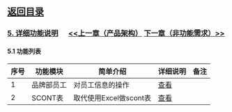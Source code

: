 
## [返回目录](../readme.md)   
### [5. 详细功能说明](../5_Function.md) &nbsp;&nbsp;&nbsp;&nbsp; [<<上一章（产品架构）](../4_Structure.md) [下一章（非功能需求）>>](../6_NotFunction.md)
#### 5.1 功能列表

序号 |   功能模块  |         简单介绍       |      详细说明      |  备注
---- | ---------- | --------------------- | ----------------- | -------
  1  |  品牌部员工 |     对员工信息的操作   | [查看](./Z5001.md) | 
  2  |  SCONT表   | 取代使用Excel做scont表 | [查看](./Z5002.md) | 

